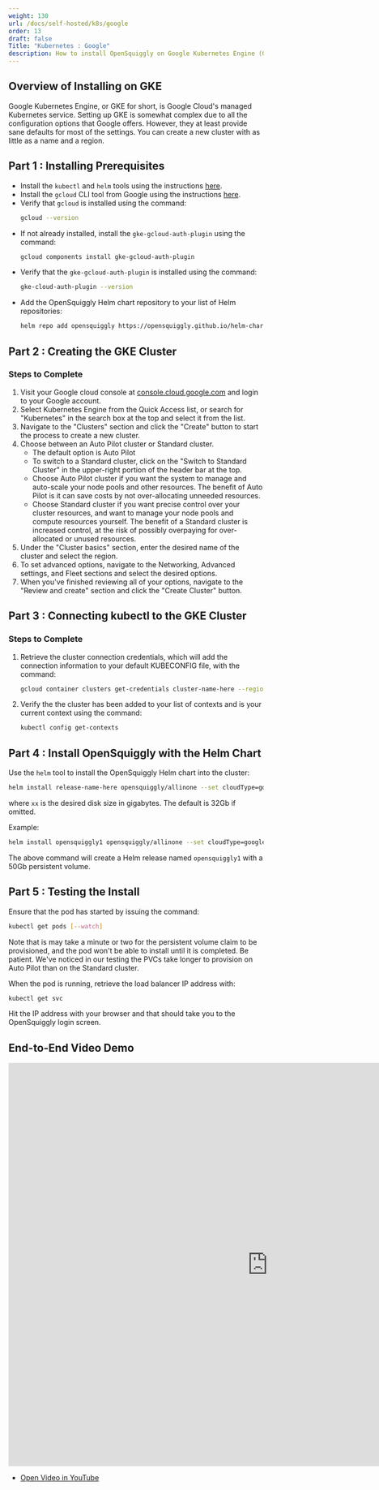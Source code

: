 ```yaml
---
weight: 130
url: /docs/self-hosted/k8s/google
order: 13
draft: false
Title: "Kubernetes : Google"
description: How to install OpenSquiggly on Google Kubernetes Engine (GKE).
---
```

## Overview of Installing on GKE

Google Kubernetes Engine, or GKE for short, is Google Cloud's managed Kubernetes service.
Setting up GKE is somewhat complex due to all the configuration options that Google offers.
However, they at least provide sane defaults for most of the settings. You can create a new
cluster with as little as a name and a region.

## Part 1 : Installing Prerequisites

* Install the ```kubectl``` and ```helm``` tools using the instructions <a href="/docs/self-hosted/kubernetes/#installing-kubectl">here</a>.
* Install the ```gcloud``` CLI tool from Google using the instructions <a href="https://cloud.google.com/sdk/docs/install" target="_blank">here</a>.
* Verify that ```gcloud``` is installed using the command:
  ```bash
  gcloud --version
  ```
* If not already installed, install the ```gke-gcloud-auth-plugin``` using the command:
  ```bash
  gcloud components install gke-gcloud-auth-plugin
  ```
* Verify that the ```gke-gcloud-auth-plugin``` is installed using the command:
  ```bash
  gke-cloud-auth-plugin --version
  ```
* Add the OpenSquiggly Helm chart repository to your list of Helm repositories:
  ```bash
  helm repo add opensquiggly https://opensquiggly.github.io/helm-charts
  ```

## Part 2 : Creating the GKE Cluster

### Steps to Complete

1. Visit your Google cloud console at <a href="https://console.cloud.google.com" target="_blank">console.cloud.google.com</a> 
   and login to your Google account.
2. Select Kubernetes Engine from the Quick Access list, or search for "Kubernetes" in the search box at the top
   and select it from the list.
3. Navigate to the "Clusters" section and click the "Create" button to start the process to create a new cluster.
4. Choose between an Auto Pilot cluster or Standard cluster.
   * The default option is Auto Pilot
   * To switch to a Standard cluster, click on the "Switch to Standard Cluster" in the upper-right portion
     of the header bar at the top.
   * Choose Auto Pilot cluster if you want the system to manage and auto-scale your node pools and other resources.
     The benefit of Auto Pilot is it can save costs by not over-allocating unneeded resources.
   * Choose Standard cluster if you want precise control over your cluster resources, and want to manage your
     node pools and compute resources yourself. The benefit of a Standard cluster is increased control, at the
     risk of possibly overpaying for over-allocated or unused resources.    
4. Under the "Cluster basics" section, enter the desired name of the cluster and select the region.
5. To set advanced options, navigate to the Networking, Advanced settings, and Fleet sections and select
   the desired options.
6. When you've finished reviewing all of your options, navigate to the "Review and create" section and
   click the "Create Cluster" button.

## Part 3 : Connecting kubectl to the GKE Cluster

### Steps to Complete

1. Retrieve the cluster connection credentials, which will add the connection information to your default
   KUBECONFIG file, with the command:
   ```bash
   gcloud container clusters get-credentials cluster-name-here --region=region-here --project=project-id-here
   ```
2. Verify the the cluster has been added to your list of contexts and is your current context using the command:
   ```bash
   kubectl config get-contexts
   ```   

## Part 4 : Install OpenSquiggly with the Helm Chart

Use the ```helm``` tool to install the OpenSquiggly Helm chart into the cluster:

```bash
helm install release-name-here opensquiggly/allinone --set cloudType=google[,diskSize=xx]
```

where ```xx``` is the desired disk size in gigabytes. The default is 32Gb if omitted.

Example:

```bash
helm install opensquiggly1 opensquiggly/allinone --set cloudType=google,50
```

The above command will create a Helm release named ```opensquiggly1``` with a 50Gb persistent volume.

## Part 5 : Testing the Install

Ensure that the pod has started by issuing the command:

```bash
kubectl get pods [--watch]
```

Note that is may take a minute or two for the persistent volume claim to be provisioned,
and the pod won't be able to install until it is completed. Be patient. We've noticed in our
testing the PVCs take longer to provision on Auto Pilot than on the Standard cluster.

When the pod is running, retrieve the load balancer IP address with:

```bash
kubectl get svc
```

Hit the IP address with your browser and that should take you to the OpenSquiggly login screen.

## End-to-End Video Demo

<iframe width="1024" height="795" src="https://www.youtube.com/embed/7qy7lyOWuCc" frameborder="0" webkitallowfullscreen mozallowfullscreen allowfullscreen></iframe>

<div>
  <ul>
    <li><a href="https://www.youtube.com/watch?v=7qy7lyOWuCc" target="_blank">Open Video in YouTube</a></li>
  <ul>
</div>